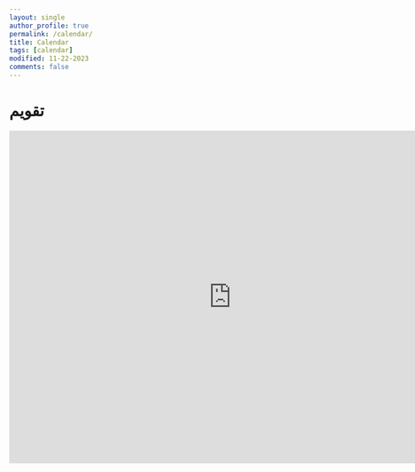 ```yaml
---
layout: single
author_profile: true
permalink: /calendar/
title: Calendar
tags: [calendar]
modified: 11-22-2023
comments: false
---
```


# تقویم 
<iframe src="https://calendar.google.com/calendar/embed?src=samankhajeamiri%40yahoo.com&ctz=Asia%2FTehran" style="border: 0" width="800" height="600" frameborder="0" scrolling="no"></iframe>



